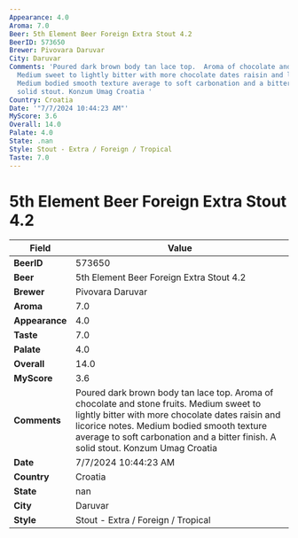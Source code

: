 ```yaml
---
Appearance: 4.0
Aroma: 7.0
Beer: 5th Element Beer Foreign Extra Stout 4.2
BeerID: 573650
Brewer: Pivovara Daruvar
City: Daruvar
Comments: 'Poured dark brown body tan lace top.  Aroma of chocolate and stone fruits.
  Medium sweet to lightly bitter with more chocolate dates raisin and licorice notes.
  Medium bodied smooth texture average to soft carbonation and a bitter finish.  A
  solid stout. Konzum Umag Croatia '
Country: Croatia
Date: '"7/7/2024 10:44:23 AM"'
MyScore: 3.6
Overall: 14.0
Palate: 4.0
State: .nan
Style: Stout - Extra / Foreign / Tropical
Taste: 7.0
---
```


# 5th Element Beer Foreign Extra Stout 4.2

| Field         | Value |
|---------------|-------|
| **BeerID** | 573650 |
| **Beer** | 5th Element Beer Foreign Extra Stout 4.2 |
| **Brewer** | Pivovara Daruvar |
| **Aroma** | 7.0 |
| **Appearance** | 4.0 |
| **Taste** | 7.0 |
| **Palate** | 4.0 |
| **Overall** | 14.0 |
| **MyScore** | 3.6 |
| **Comments** | Poured dark brown body tan lace top.  Aroma of chocolate and stone fruits. Medium sweet to lightly bitter with more chocolate dates raisin and licorice notes. Medium bodied smooth texture average to soft carbonation and a bitter finish.  A solid stout. Konzum Umag Croatia  |
| **Date** | 7/7/2024 10:44:23 AM |
| **Country** | Croatia |
| **State** | nan |
| **City** | Daruvar |
| **Style** | Stout - Extra / Foreign / Tropical |
